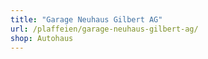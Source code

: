 ```yaml
---
title: "Garage Neuhaus Gilbert AG"
url: /plaffeien/garage-neuhaus-gilbert-ag/
shop: Autohaus
---
```

